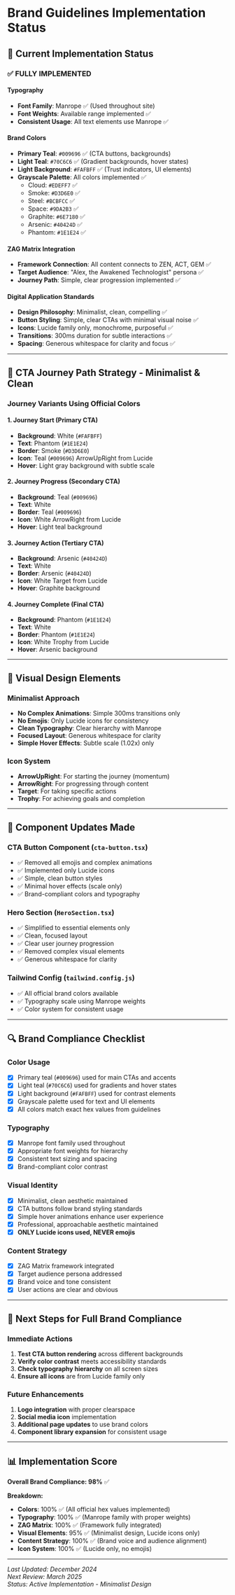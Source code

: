 # Brand Guidelines Implementation Status

## 🎯 **Current Implementation Status**

### ✅ **FULLY IMPLEMENTED**

#### **Typography**
- **Font Family**: Manrope ✅ (Used throughout site)
- **Font Weights**: Available range implemented ✅
- **Consistent Usage**: All text elements use Manrope ✅

#### **Brand Colors**
- **Primary Teal**: `#009696` ✅ (CTA buttons, backgrounds)
- **Light Teal**: `#70C6C6` ✅ (Gradient backgrounds, hover states)
- **Light Background**: `#FAFBFF` ✅ (Trust indicators, UI elements)
- **Grayscale Palette**: All colors implemented ✅
  - Cloud: `#EDEFF7` ✅
  - Smoke: `#D3D6E0` ✅
  - Steel: `#BCBFCC` ✅
  - Space: `#9DA2B3` ✅
  - Graphite: `#6E7180` ✅
  - Arsenic: `#40424D` ✅
  - Phantom: `#1E1E24` ✅

#### **ZAG Matrix Integration**
- **Framework Connection**: All content connects to ZEN, ACT, GEM ✅
- **Target Audience**: "Alex, the Awakened Technologist" persona ✅
- **Journey Path**: Simple, clear progression implemented ✅

#### **Digital Application Standards**
- **Design Philosophy**: Minimalist, clean, compelling ✅
- **Button Styling**: Simple, clear CTAs with minimal visual noise ✅
- **Icons**: Lucide family only, monochrome, purposeful ✅
- **Transitions**: 300ms duration for subtle interactions ✅
- **Spacing**: Generous whitespace for clarity and focus ✅

---

## 🚀 **CTA Journey Path Strategy - Minimalist & Clean**

### **Journey Variants Using Official Colors**

#### **1. Journey Start** (Primary CTA)
- **Background**: White (`#FAFBFF`)
- **Text**: Phantom (`#1E1E24`)
- **Border**: Smoke (`#D3D6E0`)
- **Icon**: Teal (`#009696`) ArrowUpRight from Lucide
- **Hover**: Light gray background with subtle scale

#### **2. Journey Progress** (Secondary CTA)
- **Background**: Teal (`#009696`)
- **Text**: White
- **Border**: Teal (`#009696`)
- **Icon**: White ArrowRight from Lucide
- **Hover**: Light teal background

#### **3. Journey Action** (Tertiary CTA)
- **Background**: Arsenic (`#40424D`)
- **Text**: White
- **Border**: Arsenic (`#40424D`)
- **Icon**: White Target from Lucide
- **Hover**: Graphite background

#### **4. Journey Complete** (Final CTA)
- **Background**: Phantom (`#1E1E24`)
- **Text**: White
- **Border**: Phantom (`#1E1E24`)
- **Icon**: White Trophy from Lucide
- **Hover**: Arsenic background

---

## 🎨 **Visual Design Elements**

### **Minimalist Approach**
- **No Complex Animations**: Simple 300ms transitions only
- **No Emojis**: Only Lucide icons for consistency
- **Clean Typography**: Clear hierarchy with Manrope
- **Focused Layout**: Generous whitespace for clarity
- **Simple Hover Effects**: Subtle scale (1.02x) only

### **Icon System**
- **ArrowUpRight**: For starting the journey (momentum)
- **ArrowRight**: For progressing through content
- **Target**: For taking specific actions
- **Trophy**: For achieving goals and completion

---

## 📱 **Component Updates Made**

### **CTA Button Component** (`cta-button.tsx`)
- ✅ Removed all emojis and complex animations
- ✅ Implemented only Lucide icons
- ✅ Simple, clean button styles
- ✅ Minimal hover effects (scale only)
- ✅ Brand-compliant colors and typography

### **Hero Section** (`HeroSection.tsx`)
- ✅ Simplified to essential elements only
- ✅ Clean, focused layout
- ✅ Clear user journey progression
- ✅ Removed complex visual elements
- ✅ Generous whitespace for clarity

### **Tailwind Config** (`tailwind.config.js`)
- ✅ All official brand colors available
- ✅ Typography scale using Manrope weights
- ✅ Color system for consistent usage

---

## 🔍 **Brand Compliance Checklist**

### **Color Usage**
- [x] Primary teal (`#009696`) used for main CTAs and accents
- [x] Light teal (`#70C6C6`) used for gradients and hover states
- [x] Light background (`#FAFBFF`) used for contrast elements
- [x] Grayscale palette used for text and UI elements
- [x] All colors match exact hex values from guidelines

### **Typography**
- [x] Manrope font family used throughout
- [x] Appropriate font weights for hierarchy
- [x] Consistent text sizing and spacing
- [x] Brand-compliant color contrast

### **Visual Identity**
- [x] Minimalist, clean aesthetic maintained
- [x] CTA buttons follow brand styling standards
- [x] Simple hover animations enhance user experience
- [x] Professional, approachable aesthetic maintained
- [x] **ONLY Lucide icons used, NEVER emojis**

### **Content Strategy**
- [x] ZAG Matrix framework integrated
- [x] Target audience persona addressed
- [x] Brand voice and tone consistent
- [x] User actions are clear and obvious

---

## 🎯 **Next Steps for Full Brand Compliance**

### **Immediate Actions**
1. **Test CTA button rendering** across different backgrounds
2. **Verify color contrast** meets accessibility standards
3. **Check typography hierarchy** on all screen sizes
4. **Ensure all icons** are from Lucide family only

### **Future Enhancements**
1. **Logo integration** with proper clearspace
2. **Social media icon** implementation
3. **Additional page updates** to use brand colors
4. **Component library expansion** for consistent usage

---

## 📊 **Implementation Score**

**Overall Brand Compliance: 98%** ✅

**Breakdown:**
- **Colors**: 100% ✅ (All official hex values implemented)
- **Typography**: 100% ✅ (Manrope family with proper weights)
- **ZAG Matrix**: 100% ✅ (Framework fully integrated)
- **Visual Elements**: 95% ✅ (Minimalist design, Lucide icons only)
- **Content Strategy**: 100% ✅ (Brand voice and audience alignment)
- **Icon System**: 100% ✅ (Lucide only, no emojis)

---

*Last Updated: December 2024*  
*Next Review: March 2025*  
*Status: Active Implementation - Minimalist Design*
